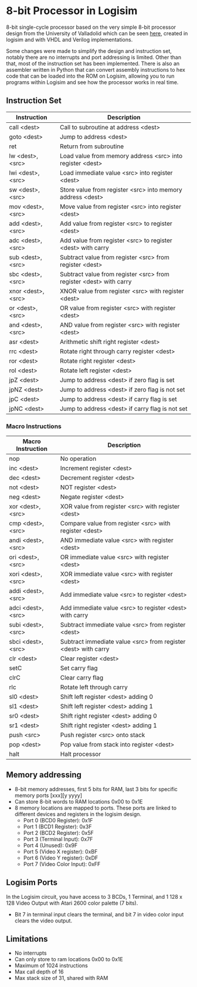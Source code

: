 # 8-bit Processor in Logisim

8-bit single-cycle processor based on the very simple 8-bit processor design from the University of Valladolid which can be seen [here](https://www.deeper.uva.es/pages/spg/docs/Conferences/FPGAworld2006a.pdf), created in logisim and with VHDL and Verilog implementations.

Some changes were made to simplify the design and instruction set, notably there are no interrupts and port addressing is limited. Other than that, most of the instruction set has been implemented. There is also an assembler written in Python that can convert assembly instructions to hex code that can be loaded into the ROM on Logisim, allowing you to run programs within Logisim and see how the processor works in real time.

## Instruction Set

Instruction | Description
------------|-------------
call \<dest\> | Call to subroutine at address \<dest\>
goto \<dest\> | Jump to address \<dest\>
ret | Return from subroutine
lw \<dest\>, \<src\> | Load value from memory address \<src\> into register \<dest\>
lwi \<dest\>, \<src\> | Load immediate value \<src\> into register \<dest\>
sw \<dest\>, \<src\> | Store value from register \<src\> into memory address \<dest\>
mov \<dest\>, \<src\> | Move value from register \<src\> into register \<dest\>
add \<dest\>, \<src\> | Add value from register \<src\> to register \<dest\>
adc \<dest\>, \<src\> | Add value from register \<src\> to register \<dest\> with carry
sub \<dest\>, \<src\> | Subtract value from register \<src\> from register \<dest\>
sbc \<dest\>, \<src\> | Subtract value from register \<src\> from register \<dest\> with carry
xnor \<dest\>, \<src\> | XNOR value from register \<src\> with register \<dest\>
or \<dest\>, \<src\> | OR value from register \<src\> with register \<dest\>
and \<dest\>, \<src\> | AND value from register \<src\> with register \<dest\>
asr \<dest\> | Arithmetic shift right register \<dest\>
rrc \<dest\> | Rotate right through carry register \<dest\>
ror \<dest\> | Rotate right register \<dest\>
rol \<dest\> | Rotate left register \<dest\>
jpZ \<dest\> | Jump to address \<dest\> if zero flag is set
jpNZ \<dest\> | Jump to address \<dest\> if zero flag is not set
jpC \<dest\> | Jump to address \<dest\> if carry flag is set
jpNC \<dest\> | Jump to address \<dest\> if carry flag is not set

### Macro Instructions

Macro Instruction | Description
------------------|-------------
nop | No operation
inc \<dest\> | Increment register \<dest\>
dec \<dest\> | Decrement register \<dest\>
not \<dest\> | NOT register \<dest\>
neg \<dest\> | Negate register \<dest\>
xor \<dest\>, \<src\> | XOR value from register \<src\> with register \<dest\>
cmp \<dest\>, \<src\> | Compare value from register \<src\> with register \<dest\>
andi \<dest\>, \<src\> | AND immediate value \<src\> with register \<dest\>
ori \<dest\>, \<src\> | OR immediate value \<src\> with register \<dest\>
xori \<dest\>, \<src\> | XOR immediate value \<src\> with register \<dest\>
addi \<dest\>, \<src\> | Add immediate value \<src\> to register \<dest\>
adci \<dest\>, \<src\> | Add immediate value \<src\> to register \<dest\> with carry
subi \<dest\>, \<src\> | Subtract immediate value \<src\> from register \<dest\>
sbci \<dest\>, \<src\> | Subtract immediate value \<src\> from register \<dest\> with carry
clr \<dest\> | Clear register \<dest\>
setC | Set carry flag
clrC | Clear carry flag
rlc | Rotate left through carry
sl0 \<dest\> | Shift left register \<dest\> adding 0
sl1 \<dest\> | Shift left register \<dest\> adding 1
sr0 \<dest\> | Shift right register \<dest\> adding 0
sr1 \<dest\> | Shift right register \<dest\> adding 1
push \<src\> | Push register \<src\> onto stack
pop \<dest\> | Pop value from stack into register \<dest\>
halt | Halt processor

## Memory addressing

* 8-bit memory addresses, first 5 bits for RAM, last 3 bits for specific memory ports [xxx][y yyyy]
* Can store 8-bit words to RAM locations 0x00 to 0x1E
* 8 memory locations are mapped to ports. These ports are linked to different devices and registers in the logisim design.
  * Port 0 (BCD0 Register): 0x1F
  * Port 1 (BCD1 Register): 0x3F
  * Port 2 (BCD2 Register): 0x5F
  * Port 3 (Terminal Input): 0x7F
  * Port 4 (Unused): 0x9F
  * Port 5 (Video X register): 0xBF
  * Port 6 (Video Y register): 0xDF
  * Port 7 (Video Color Input): 0xFF

## Logisim Ports

In the Logisim circuit, you have access to 3 BCDs, 1 Terminal, and 1 128 x 128 Video Output with Atari 2600 color palette (7 bits).

* Bit 7 in terminal input clears the terminal, and bit 7 in video color input clears the video output.

## Limitations

* No interrupts
* Can only store to ram locations 0x00 to 0x1E
* Maximum of 1024 instructions
* Max call depth of 16
* Max stack size of 31, shared with RAM
